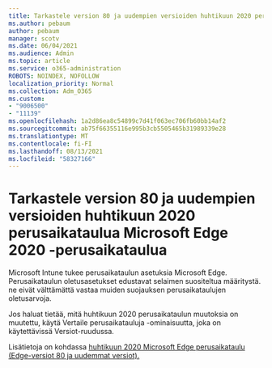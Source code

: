 ```yaml
---
title: Tarkastele version 80 ja uudempien versioiden huhtikuun 2020 perusaikataulua Microsoft Edge 2020 -perusaikataulua
ms.author: pebaum
author: pebaum
manager: scotv
ms.date: 06/04/2021
ms.audience: Admin
ms.topic: article
ms.service: o365-administration
ROBOTS: NOINDEX, NOFOLLOW
localization_priority: Normal
ms.collection: Adm_O365
ms.custom:
- "9006500"
- "11139"
ms.openlocfilehash: 1a2d86ea8c54899c7d41f063ec706fb60bb14af2
ms.sourcegitcommit: ab75f66355116e995b3cb5505465b31989339e28
ms.translationtype: MT
ms.contentlocale: fi-FI
ms.lasthandoff: 08/13/2021
ms.locfileid: "58327166"
---
```

# <a name="view-the-april-2020-baseline-for-microsoft-edge-versions-80-and-later"></a>Tarkastele version 80 ja uudempien versioiden huhtikuun 2020 perusaikataulua Microsoft Edge 2020 -perusaikataulua

Microsoft Intune tukee perusaikataulun asetuksia Microsoft Edge. Perusaikataulun oletusasetukset edustavat selaimen suositeltua määritystä. ne eivät välttämättä vastaa muiden suojauksen perusaikataulujen oletusarvoja.

Jos haluat tietää, mitä huhtikuun 2020 perusaikataulun muutoksia on muutettu, käytä Vertaile perusaikatauluja -ominaisuutta, joka on käytettävissä Versiot-ruudussa.

Lisätietoja on kohdassa [huhtikuun 2020 Microsoft Edge perusaikataulu (Edge-versiot 80 ja uudemmat versiot).](https://docs.microsoft.com/mem/intune/protect/security-baseline-settings-edge?pivots=edge-april-2020)